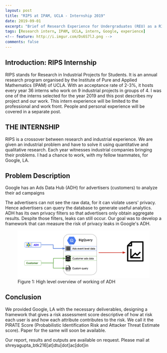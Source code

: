 ```yaml
---
layout: post
title: "RIPS at IPAM, UCLA - Internship 2019"
date: 2019-09-01
excerpt: "Brief of Research Experience for Undergraduates (REU) as a RIPS Scholar under IPAM, UCLA and Google, LA for the summers of 2019."
tags: [Research intern, IPAM, UCLA, intern, Google, experience]
<!-- feature: http://i.imgur.com/Ds6S7lJ.png -->
comments: false
---
```


## Introduction: RIPS Internship

RIPS stands for Research in Industrial Projects for Students. It is an annual research program organised by the Institute of Pure and Applied Mathematics (IPAM) of UCLA. With an acceptance rate of 2-3%, it hosts every year 36 interns who work on 9 industrial projects in groups of 4. I was one of the interns selected for the year 2019 and this post describes my project and our work. This intern experience will be limited to the professional and work front. People and personal experience will be covered in a separate post.

## THE INTERNSHIP

RIPS is a crossover between research and industrial experience. We are given an industrial problem and have to solve it using quantitative and qualitative research. Each year witnesses industrial companies bringing their problems. I had a chance to work, with my fellow teammates, for Google, LA. 


## Problem Description

Google has an Ads Data Hub (ADH) for advertisers (customers) to analyze their ad campaigns 
<!-- (system diagram in figure 1).  -->
The advertisers can not see the raw data, for it can violate users' privacy. Hence advertisers can query the database to generate useful analytics. ADH has its own privacy filters so that advertisers only obtain aggregate results. Despite those filters, leaks can still occur. Our goal was to develop a framework that can measure the risk of privacy leaks in Google's ADH.


<figure>
	<a href="adh_system_rips.png">
	<img src="adh_system_rips.png"></a>
	<figcaption>Figure 1: High level overview of working of ADH</figcaption>
</figure>

## Conclusion

We provided Google, LA with the necessary deliverables, designing a framework that gives a risk assessment score descriptive of how at risk each user is and how each attribute contributes to the risk. We call it the PIRATE Score (Probabilistic Identification Risk and Attacker Threat Estimate score). Paper for the same will soon be available.


Our report, results and outputs are available on request. Please mail at shreyagupta_btk216[at]dtu[dot]ac[dot]in

<!-- which did more than what I could imagine any internship to do. It gave me people, tech, good memories and some very important life skills and lessons. -->